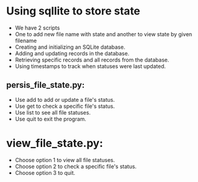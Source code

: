 # Using sqllite to store state

* We have 2 scripts
* One to add  new file name with state and another to view state by given filename
* Creating and initializing an SQLite database.
* Adding and updating records in the database.
* Retrieving specific records and all records from the database.
* Using timestamps to track when statuses were last updated.

## persis_file_state.py:
* Use add <filename> <status> to add or update a file's status.
* Use get <filename> to check a specific file's status.
* Use list to see all file statuses.
* Use quit to exit the program.


# view_file_state.py:
* Choose option 1 to view all file statuses.
* Choose option 2 to check a specific file's status.
* Choose option 3 to quit.